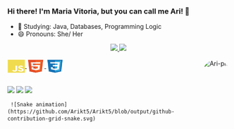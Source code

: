 ### Hi there! I'm Maria Vitoria, but you can call me Ari! 👋

- 🌱 Studying: Java, Databases, Programming Logic
- 😄 Pronouns: She/ Her

<div align="center">
  <a href="https://github.com/Arikt5">
  <img height="180em" src="https://github-readme-stats.vercel.app/api?username=Arikt5&show_icons=true&theme=synthwave&include_all_commits=true&count_private=true"/>
  <img height="180em" src="https://github-readme-stats.vercel.app/api/top-langs/?username=Arikt5&layout=compact&langs_count=7&theme=synthwave"/>
</div>
  
  <div style="display: inline_block"><br>
  <img align="center" alt="Rafa-Js" height="30" width="40" src="https://raw.githubusercontent.com/devicons/devicon/master/icons/javascript/javascript-plain.svg">
  <img align="center" alt="Rafa-HTML" height="30" width="40" src="https://raw.githubusercontent.com/devicons/devicon/master/icons/html5/html5-original.svg">
  <img align="center" alt="Rafa-CSS" height="30" width="40" src="https://raw.githubusercontent.com/devicons/devicon/master/icons/css3/css3-original.svg">
  <img align="right" alt="Ari-pic" height="150" style="border-radius:50px;" src="https://user-images.githubusercontent.com/91793259/145211749-6a288279-558f-4017-a681-8616aaf693e4.png">
</div>
  
  ##
  
  <div> 
 <a href="https://discord.gg/Arikt#5088" target="_blank"><img src="https://img.shields.io/badge/Discord-7289DA?style=for-the-badge&logo=discord&logoColor=white" target="_blank"></a> 
  <a href = "mailto:mary.vitoriahp@gmail.com"><img src="https://img.shields.io/badge/-Gmail-%23333?style=for-the-badge&logo=gmail&logoColor=white" target="_blank"></a>
  <a href="https://www.linkedin.com/in/mariavitoriasilva/" target="_blank"><img src="https://img.shields.io/badge/-LinkedIn-%230077B5?style=for-the-badge&logo=linkedin&logoColor=white" target="_blank"></a> 
    
     ![Snake animation](https://github.com/Arikt5/Arikt5/blob/output/github-contribution-grid-snake.svg)
</div>
